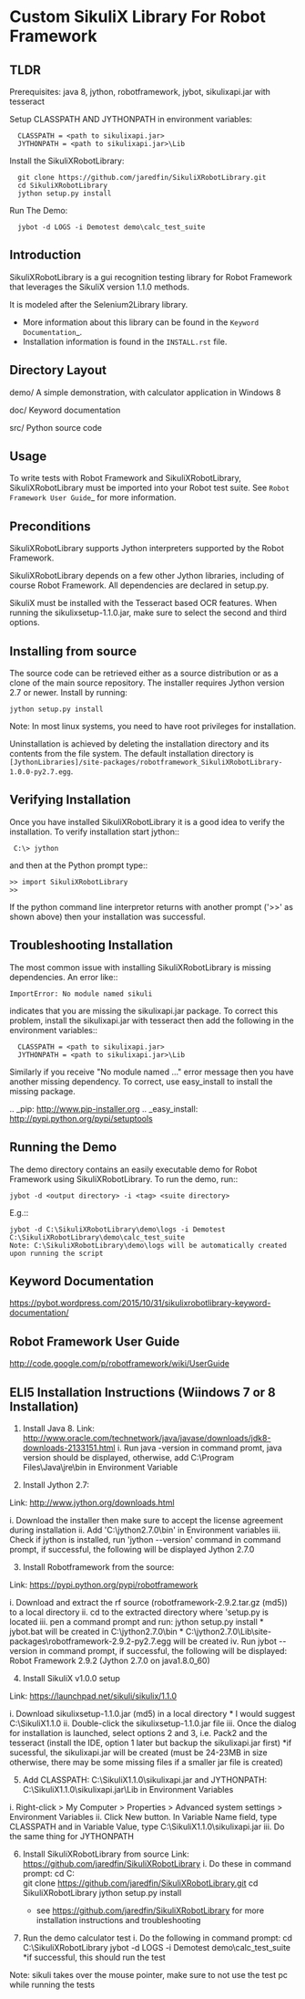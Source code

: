 Custom SikuliX Library For Robot Framework
==================================================

TLDR
-----------
Prerequisites: java 8, jython, robotframework, jybot, sikulixapi.jar with tesseract

Setup CLASSPATH AND JYTHONPATH in environment variables:

      CLASSPATH = <path to sikulixapi.jar>
      JYTHONPATH = <path to sikulixapi.jar>\Lib

Install the SikuliXRobotLibrary:

      git clone https://github.com/jaredfin/SikuliXRobotLibrary.git
      cd SikuliXRobotLibrary
      jython setup.py install

Run The Demo:

      jybot -d LOGS -i Demotest demo\calc_test_suite

Introduction
------------

SikuliXRobotLibrary is a gui recognition testing library for Robot Framework
that leverages the SikuliX version 1.1.0 methods.

It is modeled after the Selenium2Library library.

- More information about this library can be found in the `Keyword Documentation`_.
- Installation information is found in the `INSTALL.rst` file.


Directory Layout
----------------

demo/
    A simple demonstration, with calculator application in Windows 8

doc/
    Keyword documentation

src/
    Python source code


Usage
-----

To write tests with Robot Framework and SikuliXRobotLibrary, 
SikuliXRobotLibrary must be imported into your Robot test suite.
See `Robot Framework User Guide`_ for more information.

Preconditions
-------------

SikuliXRobotLibrary supports Jython interpreters supported by the
Robot Framework.

SikuliXRobotLibrary depends on a few other Jython libraries, including
of course Robot Framework. All dependencies are declared in setup.py.

SikuliX must be installed with the Tesseract based OCR features. When running the sikulixsetup-1.1.0.jar,
make sure to select the second and third options.


Installing from source
----------------------

The source code can be retrieved either as a source distribution or as a clone
of the main source repository. The installer requires Jython version 2.7 or
newer. Install by running:

    jython setup.py install

Note: In most linux systems, you need to have root privileges for installation.

Uninstallation is achieved by deleting the installation directory and its
contents from the file system. The default installation directory is
`[JythonLibraries]/site-packages/robotframework_SikuliXRobotLibrary-1.0.0-py2.7.egg`.


Verifying Installation
----------------------

Once you have installed SikuliXRobotLibrary it is a good idea to verify the installation. To verify installation start jython::

     C:\> jython

and then at the Python prompt type::

    >> import SikuliXRobotLibrary
    >>

If the python command line interpretor returns with another prompt ('>>' as shown above) then your installation was successful.

Troubleshooting Installation
----------------------------

The most common issue with installing SikuliXRobotLibrary is missing dependencies. An error like::

    ImportError: No module named sikuli

indicates that you are missing the sikulixapi.jar package.  To correct this problem, install the sikulixapi.jar with tesseract
then add the following in the environment variables::

      CLASSPATH = <path to sikulixapi.jar>
      JYTHONPATH = <path to sikulixapi.jar>\Lib

Similarly if you receive "No module named ..." error message then you have another missing dependency.  To correct, use easy_install to install the missing package.

.. _pip: http://www.pip-installer.org
.. _easy_install: http://pypi.python.org/pypi/setuptools

Running the Demo
----------------

The demo directory contains an easily executable demo for Robot Framework
using SikuliXRobotLibrary. To run the demo, run::

    jybot -d <output directory> -i <tag> <suite directory>

E.g.::

    jybot -d C:\SikuliXRobotLibrary\demo\logs -i Demotest C:\SikuliXRobotLibrary\demo\calc_test_suite
    Note: C:\SikuliXRobotLibrary\demo\logs will be automatically created upon running the script
	

Keyword Documentation
---------------------- 
https://pybot.wordpress.com/2015/10/31/sikulixrobotlibrary-keyword-documentation/

Robot Framework User Guide
---------------------- 
http://code.google.com/p/robotframework/wiki/UserGuide


ELI5 Installation Instructions (Wiindows 7 or 8 Installation)
------------------------------

1. Install Java 8. 
Link: http://www.oracle.com/technetwork/java/javase/downloads/jdk8-downloads-2133151.html
i. Run java -version in command promt, java version should be displayed, otherwise, add C:\Program Files\Java\jre<version>\bin in Environment Variable

2. Install Jython 2.7:

Link: http://www.jython.org/downloads.html

i. Download the installer then make sure to accept the license agreement during installation
ii. Add 'C:\jython2.7.0\bin' in Environment variables
iii. Check if jython is installed, run 'jython --version' command in command prompt, if successful, the following will be displayed
      Jython 2.7.0

3. Install Robotframework from the source:

Link: https://pypi.python.org/pypi/robotframework

i. Download and extract the rf source (robotframework-2.9.2.tar.gz (md5)) to a local directory
ii. cd to the extracted directory where 'setup.py is located
iii. pen a command prompt and run: jython setup.py install
    * jybot.bat will be created in C:\jython2.7.0\bin
    * C:\jython2.7.0\Lib\site-packages\robotframework-2.9.2-py2.7.egg will be created
iv. Run jybot --version in command prompt, if successful, the following will be displayed:
    Robot Framework 2.9.2 (Jython 2.7.0 on java1.8.0_60)

4. Install SikuliX v1.0.0 setup

Link: https://launchpad.net/sikuli/sikulix/1.1.0

i. Download sikulixsetup-1.1.0.jar (md5) in a local directory
    * I would suggest C:\SikuliX1.1.0
ii. Double-click the sikulixsetup-1.1.0.jar file
iii. Once the dialog for installation is launched, select options 2 and 3, i.e. Pack2 and the tesseract (install the IDE, option 1 later but backup the sikulixapi.jar first)
    *if sucessful, the sikulixapi.jar will be created (must be 24-23MB in size otherwise, there may be some missing files if a smaller jar file is created)

5. Add CLASSPATH: C:\SikuliX1.1.0\sikulixapi.jar and JYTHONPATH: C:\SikuliX1.1.0\sikulixapi.jar\Lib in Environment Variables

i. Right-click > My Computer > Properties > Advanced system settings > Environment Variables
ii. Click New button. In Variable Name field, type CLASSPATH and in Variable Value, type C:\SikuliX1.1.0\sikulixapi.jar
iii. Do the same thing for JYTHONPATH

6. Install SikuliXRobotLibrary from source
Link: https://github.com/jaredfin/SikuliXRobotLibrary
i. Do these in command prompt:
    cd C:\
    git clone https://github.com/jaredfin/SikuliXRobotLibrary.git
    cd SikuliXRobotLibrary
    jython setup.py install

    * see https://github.com/jaredfin/SikuliXRobotLibrary for more installation instructions and troubleshooting

7. Run the demo calculator test
i. Do the following in command prompt:
    cd C:\SikuliXRobotLibrary
    jybot -d LOGS -i Demotest demo\calc_test_suite
    *if successful, this should run the test

Note: sikuli takes over the mouse pointer, make sure to not use the test pc while running the tests